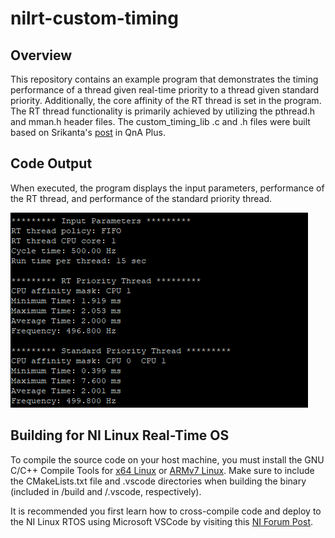 # nilrt-custom-timing

## Overview
This repository contains an example program that demonstrates the timing performance of a thread given real-time priority to a thread given standard priority. Additionally, the core affinity of the RT thread is set in the program. The RT thread functionality is primarily achieved by utilizing the pthread.h and mman.h header files. The custom_timing_lib .c and .h files were built based on Srikanta's [post][1] in QnA Plus.

## Code Output
When executed, the program displays the input parameters, performance of the RT thread, and performance of the standard priority thread.
  
![Console output](https://github.com/edavis0/nilrt-custom-timing/blob/main/ConsoleOutImage.png)

## Building for NI Linux Real-Time OS
To compile the source code on your host machine, you must install the GNU C/C++ Compile Tools for [x64 Linux][2] or [ARMv7 Linux][3]. Make sure to include the CMakeLists.txt file and .vscode directories when building the binary (included in /build and /.vscode, respectively).

It is recommended you first learn how to cross-compile code and deploy to the NI Linux RTOS using Microsoft VSCode by visiting this [NI Forum Post][4].

[1]: https://qnaplus.com/implement-periodic-timer-linux/ "How to Implement Periodic Timer in Linux? post"
[2]: https://www.ni.com/en-us/support/downloads/software-products/download.gnu-c---c---compile-tools-x64.html#338442 "x64 Linux Toolchain download" 
[3]: https://www.ni.com/en-us/support/downloads/software-products/download.gnu-c---c---compile-tools-for-armv7.html#338448 "ARMv7 Linux Toolchain download"
[4]: https://forums.ni.com/t5/NI-Linux-Real-Time-Documents/NI-Linux-Real-Time-Cross-Compiling-Using-the-NI-Linux-Real-Time/ta-p/4026449 "NI forum post"
